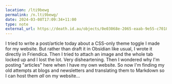```yaml
---
location: /lti9bewg
permalink: /n.lti9bewg/
date: 2024-03-08T17:09:34+11:00
type: note
external_url: https://death.id.au/objects/0e03068e-2065-eaab-9e55-c70189777806
---
```


I tried to write a post/article today about a CSS-only theme toggle I made for my website. But rather than draft it in Obsidian like usual, I wrote it directly in Friendica. Then I tried to attach an image and the whole tab locked up and I lost the lot.
Very disheartening.
Then I wondered why I'm posting "articles" here when I have my own website. So now I'm finding my old attempts at blogs and newsletters and translating them to Markdown so I can host them *all* on my website...
